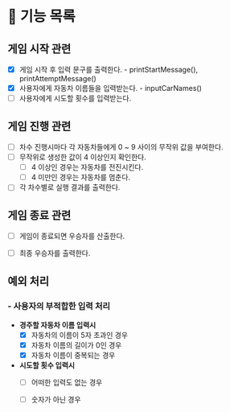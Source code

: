 # 🎯 기능 목록

## 게임 시작 관련
- [X] 게임 시작 후 입력 문구를 출력한다. - printStartMessage(), printAttemptMessage()
- [X] 사용자에게 자동차 이름들을 입력받는다. - inputCarNames()
- [ ] 사용자에게 시도할 횟수를 입력받는다.

## 게임 진행 관련
- [ ] 차수 진행시마다 각 자동차들에게 0 ~ 9 사이의 무작위 값을 부여한다.
- [ ] 무작위로 생성한 값이 4 이상인지 확인한다.
   - [ ] 4 이상인 경우는 자동차를 전진시킨다.
   - [ ] 4 미만인 경우는 자동차를 멈춘다.
- [ ] 각 차수별로 실행 결과를 출력한다.

## 게임 종료 관련
- [ ] 게임이 종료되면 우승자를 산출한다.
- [ ] 최종 우승자를 출력한다.


## 예외 처리
### - 사용자의 부적합한 입력 처리
- **경주할 자동차 이름 입력시**
    - [X] 자동차의 이름이 5자 초과인 경우
    - [X] 자동차 이름의 길이가 0인 경우
    - [X] 자동차 이름이 중복되는 경우 
- **시도할 횟수 입력시**
  - [ ] 어떠한 입력도 없는 경우
  - [ ] 숫자가 아닌 경우

